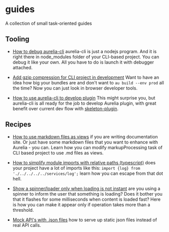 # guides

A collection of small task-oriented guides

## Tooling

* [How to debug aurelia-cli](how-to-debug-cli.md) aurelia-cli is just a nodejs program. And it is right there in node_modules folder of your CLI-based project. You can debug it like your own. All you have to do is launch it with debugger attached.

* [Add gzip compression for CLI project in development](how-to-enable-gzip-compression.md) Want to have an idea how big your bundles are and don't want to `au build --env prod` all the time? Now you can just look in browser developer tools.

* [How to use aurelia-cli to develop plugin](how-to-use-cli-to-develop-plugin.md) This might surprise you, but aurelia-cli is all ready for the job to develop Aurelia plugin, with great benefit over current dev flow with [skeleton-plugin](https://github.com/aurelia/skeleton-plugin).

## Recipes

* [How to use markdown files as views](how-to-support-markdown-preprocessing.md) if you are writing documentation site. Or just have some markdown files that you want to enhance with Aurelia - you can. Learn how you can modify markupProcessing task of CLI based project to use .md files as views.

* [How to simplify module imports with relative paths (typescript)](how-to-simplify-your-import-paths-in-typescript.md) does your project have a lot of imports like this: `import {log} from './../../../../services/log';` learn how you can escape from that dot hell.

* [Show a spinner/loader only when loading is not instant](how-to-show-spinner-only-when-something-is-slow.md) are you using a spinner to inform the user that something is loading? Does it bother you that it flashes for some milliseconds when content is loaded fast? Here is how you can make it appear only if operation takes more than a threshold.

* [Mock API's with .json files](how-to-create-a-simple-aurelia-api-mock-service.md) how to serve up static json files instead of real API calls.

